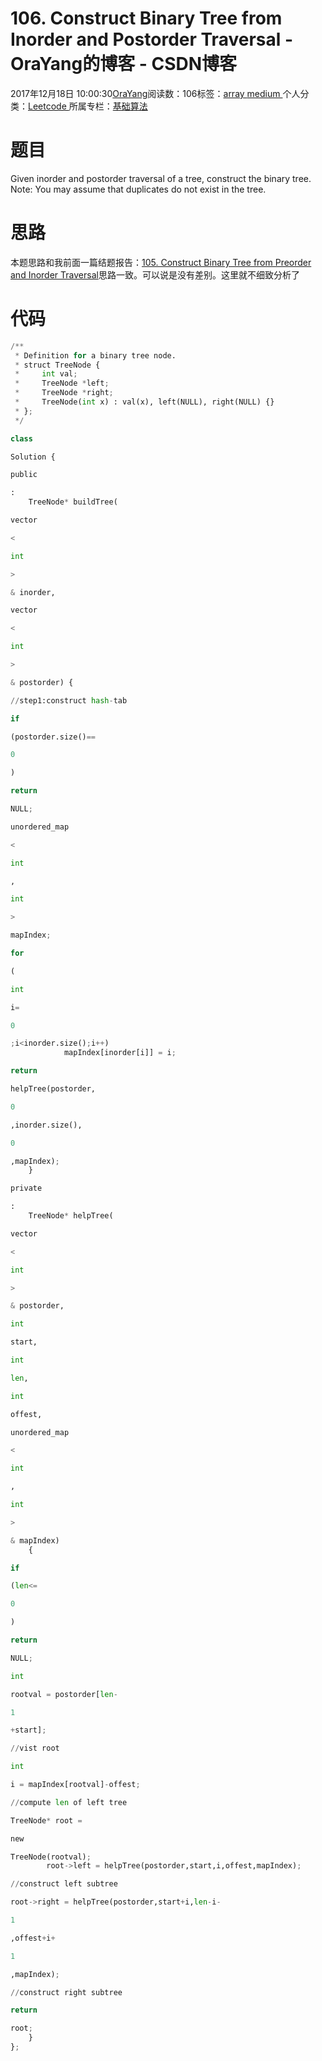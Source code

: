 
# 106. Construct Binary Tree from Inorder and Postorder Traversal - OraYang的博客 - CSDN博客

2017年12月18日 10:00:30[OraYang](https://me.csdn.net/u010665216)阅读数：106标签：[array																](https://so.csdn.net/so/search/s.do?q=array&t=blog)[medium																](https://so.csdn.net/so/search/s.do?q=medium&t=blog)[
							](https://so.csdn.net/so/search/s.do?q=array&t=blog)个人分类：[Leetcode																](https://blog.csdn.net/u010665216/article/category/7026962)
所属专栏：[基础算法](https://blog.csdn.net/column/details/16604.html)



# 题目
Given inorder and postorder traversal of a tree, construct the binary tree.
Note:
You may assume that duplicates do not exist in the tree.
# 思路
本题思路和我前面一篇结题报告：[105. Construct Binary Tree from Preorder and Inorder Traversal](http://blog.csdn.net/u010665216/article/details/78701038)思路一致。可以说是没有差别。这里就不细致分析了
# 代码
```python
/**
 * Definition for a binary tree node.
 * struct TreeNode {
 *     int val;
 *     TreeNode *left;
 *     TreeNode *right;
 *     TreeNode(int x) : val(x), left(NULL), right(NULL) {}
 * };
 */
```
```python
class
```
```python
Solution {
```
```python
public
```
```python
:
    TreeNode* buildTree(
```
```python
vector
```
```python
<
```
```python
int
```
```python
>
```
```python
& inorder,
```
```python
vector
```
```python
<
```
```python
int
```
```python
>
```
```python
& postorder) {
```
```python
//step1:construct hash-tab
```
```python
if
```
```python
(postorder.size()==
```
```python
0
```
```python
)
```
```python
return
```
```python
NULL;
```
```python
unordered_map
```
```python
<
```
```python
int
```
```python
,
```
```python
int
```
```python
>
```
```python
mapIndex;
```
```python
for
```
```python
(
```
```python
int
```
```python
i=
```
```python
0
```
```python
;i<inorder.size();i++)
            mapIndex[inorder[i]] = i;
```
```python
return
```
```python
helpTree(postorder,
```
```python
0
```
```python
,inorder.size(),
```
```python
0
```
```python
,mapIndex);
    }
```
```python
private
```
```python
:
    TreeNode* helpTree(
```
```python
vector
```
```python
<
```
```python
int
```
```python
>
```
```python
& postorder,
```
```python
int
```
```python
start,
```
```python
int
```
```python
len,
```
```python
int
```
```python
offest,
```
```python
unordered_map
```
```python
<
```
```python
int
```
```python
,
```
```python
int
```
```python
>
```
```python
& mapIndex)
    {
```
```python
if
```
```python
(len<=
```
```python
0
```
```python
)
```
```python
return
```
```python
NULL;
```
```python
int
```
```python
rootval = postorder[len-
```
```python
1
```
```python
+start];
```
```python
//vist root
```
```python
int
```
```python
i = mapIndex[rootval]-offest;
```
```python
//compute len of left tree
```
```python
TreeNode* root =
```
```python
new
```
```python
TreeNode(rootval);
        root->left = helpTree(postorder,start,i,offest,mapIndex);
```
```python
//construct left subtree
```
```python
root->right = helpTree(postorder,start+i,len-i-
```
```python
1
```
```python
,offest+i+
```
```python
1
```
```python
,mapIndex);
```
```python
//construct right subtree
```
```python
return
```
```python
root;
    }
};
```

